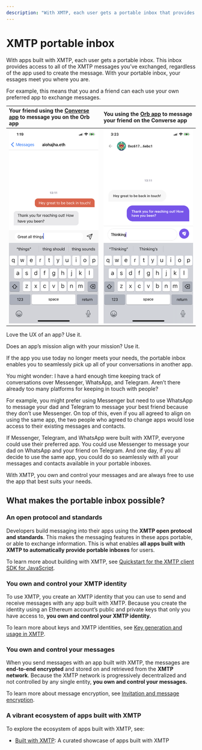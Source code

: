```yaml
---
description: "With XMTP, each user gets a portable inbox that provides access to all of their XMTP messages."
---
```


# XMTP portable inbox

With apps built with XMTP, each user gets a portable inbox. This inbox provides access to all of the XMTP messages you’ve exchanged, regardless of the app used to create the message. With your portable inbox, your essages meet you where you are.

For example, this means that you and a friend can each use your own preferred app to exchange messages.

| Your friend using the [Converse app](https://getconverse.app/) to message you on the Orb app | You using the [Orb app](https://orb.ac/) to message your friend on the Converse app |
| :------------------------------------------------------------------------------------------- | :---------------------------------------------------------------------------------- |
| ![your-friend-in-converse-app.png](https://raw.githubusercontent.com/xmtp/docs-xmtp-org/main/docs/pages/img/your-friend-in-converse.png)                          | ![you-in-orb-app.png](https://raw.githubusercontent.com/xmtp/docs-xmtp-org/main/docs/pages/img/you-in-orb.png)                                           |

Love the UX of an app? Use it.

Does an app’s mission align with your mission? Use it.

If the app you use today no longer meets your needs, the portable inbox enables you to seamlessly pick up all of your conversations in another app.

You might wonder: I have a hard enough time keeping track of conversations over Messenger, WhatsApp, and Telegram. Aren’t there already too many platforms for keeping in touch with people?

For example, you might prefer using Messenger but need to use WhatsApp to message your dad and Telegram to message your best friend because they don’t use Messenger. On top of this, even if you all agreed to align on using the same app, the two people who agreed to change apps would lose access to their existing messages and contacts.

If Messenger, Telegram, and WhatsApp were built with XMTP, everyone could use their preferred app. You could use Messenger to message your dad on WhatsApp and your friend on Telegram. And one day, if you all decide to use the same app, you could do so seamlessly with all your messages and contacts available in your portable inboxes.

With XMTP, you own and control your messages and are always free to use the app that best suits your needs.

## What makes the portable inbox possible?

### An open protocol and standards

Developers build messaging into their apps using the **XMTP open protocol and standards**. This makes the messaging features in these apps portable, or able to exchange information. This is what enables **all apps built with XMTP to automatically provide portable inboxes** for users.

To learn more about building with XMTP, see [Quickstart for the XMTP client SDK for JavaScript](/get-started/developer-quickstart).

### You own and control your XMTP identity

To use XMTP, you create an XMTP identity that you can use to send and receive messages with any app built with XMTP. Because you create the identity using an Ethereum account’s public and private keys that only you have access to, **you own and control your XMTP identity.**

To learn more about keys and XMTP identities, see [Key generation and usage in XMTP](/protocol/v2/key-generation-and-usage).

### You own and control your messages

When you send messages with an app built with XMTP, the messages are **end-to-end encrypted** and stored on and retrieved from the **XMTP network**. Because the XMTP network is progressively decentralized and not controlled by any single entity, **you own and control your messages.**

To learn more about message encryption, see [Invitation and message encryption](/protocol/v2/invitation-and-message-encryption).

### A vibrant ecosystem of apps built with XMTP

To explore the ecosystem of apps built with XMTP, see:

- [Built with XMTP](https://xmtp.org/): A curated showcase of apps built with XMTP‍
